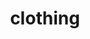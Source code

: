 ---
layout: daigou
category: brand
img: '/images/brand/brand1.png'
title: "clothing"
color: "gold"
detail: "details"
---